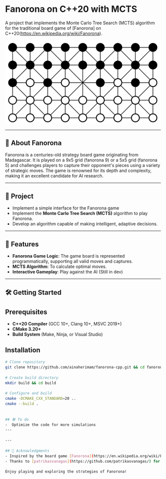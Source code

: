 # Fanorona on C++20 with MCTS

 A project that implements the Monte Carlo Tree Search (MCTS) algorithm for the traditional board game of [Fanorona] on C++20(https://en.wikipedia.org/wiki/Fanorona).

 ![img1](./images/fanorona.png)

---

## 📖 About Fanorona

Fanorona is a centuries-old strategy board game originating from Madagascar. It is played on a 9x5 grid (fanorona 9) or a 5x5 grid (fanorona 5)  and challenges players to capture their opponent's pieces using a variety of strategic moves. The game is renowned for its depth and complexity, making it an excellent candidate for AI research.

---

## 🎯 Project
- Implement a simple interface for the Fanorona game 
- Implement the **Monte Carlo Tree Search (MCTS)** algorithm to play Fanorona.
- Develop an algorithm capable of making intelligent, adaptive decisions.

---

## 🚀 Features
- **Fanorona Game Logic**: The game board is represented programmatically, supporting all valid moves and captures.
- **MCTS Algorithm**: To calculate optimal moves.
- **Interactive Gameplay**: Play against the AI (Still in dev)

---

## 🛠️ Getting Started

## Prerequisites
- **C++20 Compiler** (GCC 10+, Clang 10+, MSVC 2019+)
- **CMake 3.20+**
- **Build System** (Make, Ninja, or Visual Studio)

## Installation
```sh
# Clone repository
git clone https://github.com/ainaherimam/fanorona-cpp.git && cd fanorona-cpp

# Create build directory
mkdir build && cd build

# Configure and build
cmake -DCMAKE_CXX_STANDARD=20 ..
cmake --build .


## 🛠️ To do
-  Optimize the code for more simulations
---

---

## 🌟 Acknowledgments
- Inspired by the board game [Fanorona](https://en.wikipedia.org/wiki/Fanorona)
- Thanks to [patrikasvanagas](https://github.com/patrikasvanagas/) for the help on the MCTS part.

Enjoy playing and exploring the strategies of Fanorona!
